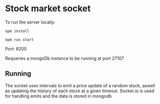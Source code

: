 # Stock market socket
To run the server locally:

`npm install`

`npm run start`

Port: 8200

Requeries a mongoDb instance to be running at port 27107

## Running
The socket uses intervals to emit a price update of a random stock, aswell as updating the history of each stock at a given timeout.
Socket.io is used for handling emits and the data is stored in mongodb

